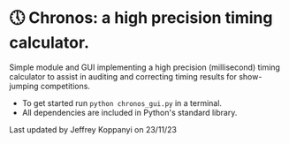 # :clock5: Chronos: a high precision timing calculator. 

Simple module and GUI implementing a high precision (millisecond) timing calculator to assist in auditing and 
correcting timing results for show-jumping competitions.

- To get started run `python chronos_gui.py` in a terminal.
- All dependencies are included in Python's standard library.

Last updated by Jeffrey Koppanyi on 23/11/23

